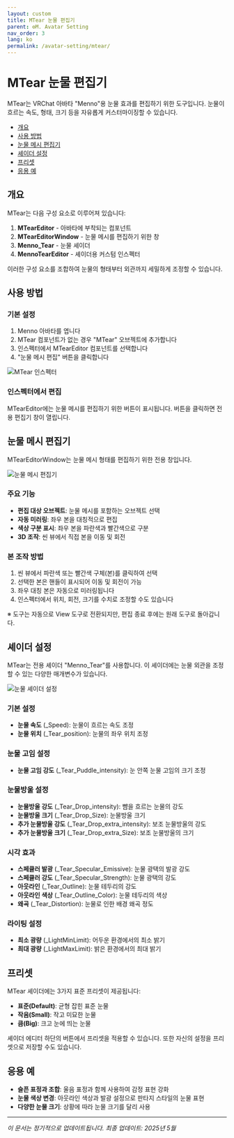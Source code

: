```yaml
---
layout: custom
title: MTear 눈물 편집기
parent: ⚙️M. Avatar Setting
nav_order: 3
lang: ko
permalink: /avatar-setting/mtear/
---
```


# MTear 눈물 편집기

MTear는 VRChat 아바타 "Menno"용 눈물 효과를 편집하기 위한 도구입니다. 눈물이 흐르는 속도, 형태, 크기 등을 자유롭게 커스터마이징할 수 있습니다.

- [개요](#개요)
- [사용 방법](#사용-방법)
- [눈물 메시 편집기](#눈물-메시-편집기)
- [셰이더 설정](#셰이더-설정)
- [프리셋](#프리셋)
- [응용 예](#응용-예)

## 개요

MTear는 다음 구성 요소로 이루어져 있습니다:

1. **MTearEditor** - 아바타에 부착되는 컴포넌트
2. **MTearEditorWindow** - 눈물 메시를 편집하기 위한 창
3. **Menno_Tear** - 눈물 셰이더
4. **MennoTearEditor** - 셰이더용 커스텀 인스펙터

이러한 구성 요소를 조합하여 눈물의 형태부터 외관까지 세밀하게 조정할 수 있습니다.

## 사용 방법

### 기본 설정

1. Menno 아바타를 엽니다
2. MTear 컴포넌트가 없는 경우 "MTear" 오브젝트에 추가합니다
3. 인스펙터에서 MTearEditor 컴포넌트를 선택합니다
4. "눈물 메시 편집" 버튼을 클릭합니다

![MTear 인스펙터](../../assets/images/mtear_inspector.jpg)

### 인스펙터에서 편집

MTearEditor에는 눈물 메시를 편집하기 위한 버튼이 표시됩니다.
버튼을 클릭하면 전용 편집기 창이 열립니다.

## 눈물 메시 편집기

MTearEditorWindow는 눈물 메시 형태를 편집하기 위한 전용 창입니다.

![눈물 메시 편집기](../../assets/images/mtear_editor.jpg)

### 주요 기능

- **편집 대상 오브젝트**: 눈물 메시를 포함하는 오브젝트 선택
- **자동 미러링**: 좌우 본을 대칭적으로 편집
- **색상 구분 표시**: 좌우 본을 파란색과 빨간색으로 구분
- **3D 조작**: 씬 뷰에서 직접 본을 이동 및 회전

### 본 조작 방법

1. 씬 뷰에서 파란색 또는 빨간색 구체(본)를 클릭하여 선택
2. 선택한 본은 핸들이 표시되어 이동 및 회전이 가능
3. 좌우 대칭 본은 자동으로 미러링됩니다
4. 인스펙터에서 위치, 회전, 크기를 수치로 조정할 수도 있습니다

※ 도구는 자동으로 View 도구로 전환되지만, 편집 종료 후에는 원래 도구로 돌아갑니다.

## 셰이더 설정

MTear는 전용 셰이더 "Menno_Tear"를 사용합니다. 이 셰이더에는 눈물 외관을 조정할 수 있는 다양한 매개변수가 있습니다.

![눈물 셰이더 설정](../../assets/images/mtear_shader.jpg)

### 기본 설정

- **눈물 속도** (_Speed): 눈물이 흐르는 속도 조정
- **눈물 위치** (_Tear_position): 눈물의 좌우 위치 조정

### 눈물 고임 설정

- **눈물 고임 강도** (_Tear_Puddle_intensity): 눈 안쪽 눈물 고임의 크기 조정

### 눈물방울 설정

- **눈물방울 강도** (_Tear_Drop_intensity): 뺨을 흐르는 눈물의 강도
- **눈물방울 크기** (_Tear_Drop_Size): 눈물방울 크기
- **추가 눈물방울 강도** (_Tear_Drop_extra_intensity): 보조 눈물방울의 강도
- **추가 눈물방울 크기** (_Tear_Drop_extra_Size): 보조 눈물방울의 크기

### 시각 효과

- **스페큘러 발광** (_Tear_Specular_Emissive): 눈물 광택의 발광 강도
- **스페큘러 강도** (_Tear_Specular_Strength): 눈물 광택의 강도
- **아웃라인** (_Tear_Outline): 눈물 테두리의 강도
- **아웃라인 색상** (_Tear_Outline_Color): 눈물 테두리의 색상
- **왜곡** (_Tear_Distortion): 눈물로 인한 배경 왜곡 정도

### 라이팅 설정

- **최소 광량** (_LightMinLimit): 어두운 환경에서의 최소 밝기
- **최대 광량** (_LightMaxLimit): 밝은 환경에서의 최대 밝기

## 프리셋

MTear 셰이더에는 3가지 표준 프리셋이 제공됩니다:

- **표준(Default)**: 균형 잡힌 표준 눈물
- **작음(Small)**: 작고 미묘한 눈물
- **큼(Big)**: 크고 눈에 띄는 눈물

셰이더 에디터 하단의 버튼에서 프리셋을 적용할 수 있습니다. 또한 자신의 설정을 프리셋으로 저장할 수도 있습니다.

## 응용 예

- **슬픈 표정과 조합**: 울음 표정과 함께 사용하여 감정 표현 강화
- **눈물 색상 변경**: 아웃라인 색상과 발광 설정으로 판타지 스타일의 눈물 표현
- **다양한 눈물 크기**: 상황에 따라 눈물 크기를 달리 사용

---

*이 문서는 정기적으로 업데이트됩니다. 최종 업데이트: 2025년 5월* 